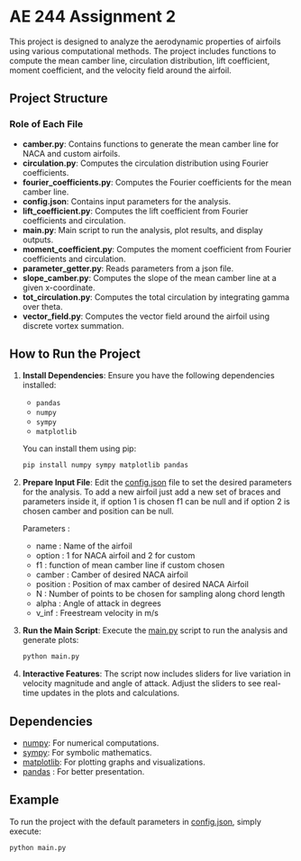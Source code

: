 # AE 244 Assignment 2

This project is designed to analyze the aerodynamic properties of airfoils using various computational methods. The project includes functions to compute the mean camber line, circulation distribution, lift coefficient, moment coefficient, and the velocity field around the airfoil.

## Project Structure
### Role of Each File

- **camber.py**: Contains functions to generate the mean camber line for NACA and custom airfoils.
- **circulation.py**: Computes the circulation distribution using Fourier coefficients.
- **fourier_coefficients.py**: Computes the Fourier coefficients for the mean camber line.
- **config.json**: Contains input parameters for the analysis.
- **lift_coefficient.py**: Computes the lift coefficient from Fourier coefficients and circulation.
- **main.py**: Main script to run the analysis, plot results, and display outputs.
- **moment_coefficient.py**: Computes the moment coefficient from Fourier coefficients and circulation.
- **parameter_getter.py**: Reads parameters from a json file.
- **slope_camber.py**: Computes the slope of the mean camber line at a given x-coordinate.
- **tot_circulation.py**: Computes the total circulation by integrating gamma over theta.
- **vector_field.py**: Computes the vector field around the airfoil using discrete vortex summation.

## How to Run the Project

1. **Install Dependencies**:
    Ensure you have the following dependencies installed:
    - `pandas`
    - `numpy`
    - `sympy`
    - `matplotlib`

    You can install them using pip:
    ```sh
    pip install numpy sympy matplotlib pandas
    ```

2. **Prepare Input File**:
    Edit the [config.json](./config.json) file to set the desired parameters for the analysis.
    To add a new airfoil just add a new set of braces and parameters inside it, if option 1 is chosen f1 can be null and if option 2 is chosen camber and position can be null.
    
    Parameters :
    - name : Name of the airfoil
    - option : 1 for NACA airfoil and 2 for custom
    - f1 : function of mean camber line if custom chosen
    - camber : Camber of desired NACA airfoil
    - position : Position of max camber of desired NACA Airfoil
    - N : Number of points to be chosen for sampling along chord length
    - alpha : Angle of attack in degrees
    - v_inf : Freestream velocity in m/s

3. **Run the Main Script**:
    Execute the [main.py](./main.py) script to run the analysis and generate plots:
    ```sh
    python main.py
    ```

4. **Interactive Features**:
    The script now includes sliders for live variation in velocity magnitude and angle of attack. Adjust the sliders to see real-time updates in the plots and calculations.

## Dependencies

- [numpy](http://_vscodecontentref_/16): For numerical computations.
- [sympy](http://_vscodecontentref_/17): For symbolic mathematics.
- [matplotlib](http://_vscodecontentref_/18): For plotting graphs and visualizations.
- [pandas](http://_vscodecontentref_/19) : For better presentation.

## Example

To run the project with the default parameters in [config.json](./config.json), simply execute:
```sh
python main.py